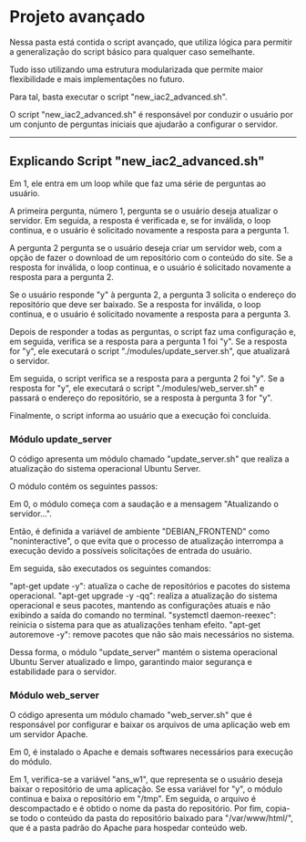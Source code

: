 # Projeto avançado

Nessa pasta está contida o script avançado, que utiliza lógica para permitir a generalização do script básico para qualquer caso semelhante.

Tudo isso utilizando uma estrutura modularizada que permite maior flexibilidade e mais implementações no futuro.

Para tal, basta executar o script "new_iac2_advanced.sh".

O script "new_iac2_advanced.sh" é responsável por conduzir o usuário por um conjunto de perguntas iniciais que ajudarão a configurar o servidor.

------

## Explicando Script "new_iac2_advanced.sh"

Em 1, ele entra em um loop while que faz uma série de perguntas ao usuário.

A primeira pergunta, número 1, pergunta se o usuário deseja atualizar o servidor. Em seguida, a resposta é verificada e, se for inválida, o loop continua, e o usuário é solicitado novamente a resposta para a pergunta 1.

A pergunta 2 pergunta se o usuário deseja criar um servidor web, com a opção de fazer o download de um repositório com o conteúdo do site. Se a resposta for inválida, o loop continua, e o usuário é solicitado novamente a resposta para a pergunta 2.

Se o usuário responde "y" à pergunta 2, a pergunta 3 solicita o endereço do repositório que deve ser baixado. Se a resposta for inválida, o loop continua, e o usuário é solicitado novamente a resposta para a pergunta 3.

Depois de responder a todas as perguntas, o script faz uma configuração e, em seguida, verifica se a resposta para a pergunta 1 foi "y". Se a resposta for "y", ele executará o script "./modules/update_server.sh", que atualizará o servidor.

Em seguida, o script verifica se a resposta para a pergunta 2 foi "y". Se a resposta for "y", ele executará o script "./modules/web_server.sh" e passará o endereço do repositório, se a resposta à pergunta 3 for "y".

Finalmente, o script informa ao usuário que a execução foi concluída.

### Módulo update_server

O código apresenta um módulo chamado "update_server.sh" que realiza a atualização do sistema operacional Ubuntu Server. 

O módulo contém os seguintes passos:

Em 0, o módulo começa com a saudação e a mensagem "Atualizando o servidor...".

Então, é definida a variável de ambiente "DEBIAN_FRONTEND" como "noninteractive", o que evita que o processo de atualização interrompa a execução devido a possíveis solicitações de entrada do usuário.

Em seguida, são executados os seguintes comandos:

"apt-get update -y": atualiza o cache de repositórios e pacotes do sistema operacional.
"apt-get upgrade -y -qq": realiza a atualização do sistema operacional e seus pacotes, mantendo as configurações atuais e não exibindo a saída do comando no terminal.
"systemctl daemon-reexec": reinicia o sistema para que as atualizações tenham efeito.
"apt-get autoremove -y": remove pacotes que não são mais necessários no sistema.

Dessa forma, o módulo "update_server" mantém o sistema operacional Ubuntu Server atualizado e limpo, garantindo maior segurança e estabilidade para o servidor.

### Módulo web_server

O código apresenta um módulo chamado "web_server.sh" que é responsável por configurar e baixar os arquivos de uma aplicação web em um servidor Apache.

Em 0, é instalado o Apache e demais softwares necessários para execução do módulo.

Em 1, verifica-se a variável "ans_w1", que representa se o usuário deseja baixar o repositório de uma aplicação. Se essa variável for "y", o módulo continua e baixa o repositório em "/tmp". Em seguida, o arquivo é descompactado e é obtido o nome da pasta do repositório. Por fim, copia-se todo o conteúdo da pasta do repositório baixado para "/var/www/html/", que é a pasta padrão do Apache para hospedar conteúdo web.
